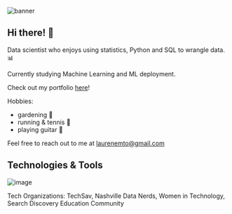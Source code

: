 ![banner](https://i.pinimg.com/originals/15/6e/83/156e835a65e03acc337469f3f6675eb0.jpg)

## Hi there! :wave: 

Data scientist who enjoys using statistics, Python and SQL to wrangle data. :bar_chart:

Currently studying Machine Learning and ML deployment. 

Check out my portfolio [here](https://laurenemilyto.github.io/)!

Hobbies: 
- gardening :tomato: 
- running & tennis :tennis:
- playing guitar :guitar:

Feel free to reach out to me at laurenemto@gmail.com

## Technologies & Tools
![image](https://user-images.githubusercontent.com/75763314/140623938-c2a69986-67f5-4e0d-89ae-bdd55b56d565.png)

Tech Organizations: TechSav, Nashville Data Nerds, Women in Technology, Search Discovery Education Community 

